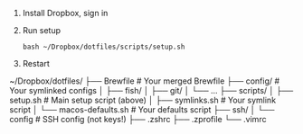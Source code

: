 1. Install Dropbox, sign in
2. Run setup

      `bash ~/Dropbox/dotfiles/scripts/setup.sh`

3. Restart


~/Dropbox/dotfiles/
├── Brewfile                      # Your merged Brewfile
├── config/                       # Your symlinked configs
│   ├── fish/
│   ├── git/
│   └── ...
├── scripts/
│   ├── setup.sh                  # Main setup script (above)
│   ├── symlinks.sh              # Your symlink script
│   └── macos-defaults.sh        # Your defaults script
├── ssh/
│   └── config                    # SSH config (not keys!)
├── .zshrc
├── .zprofile
└── .vimrc
